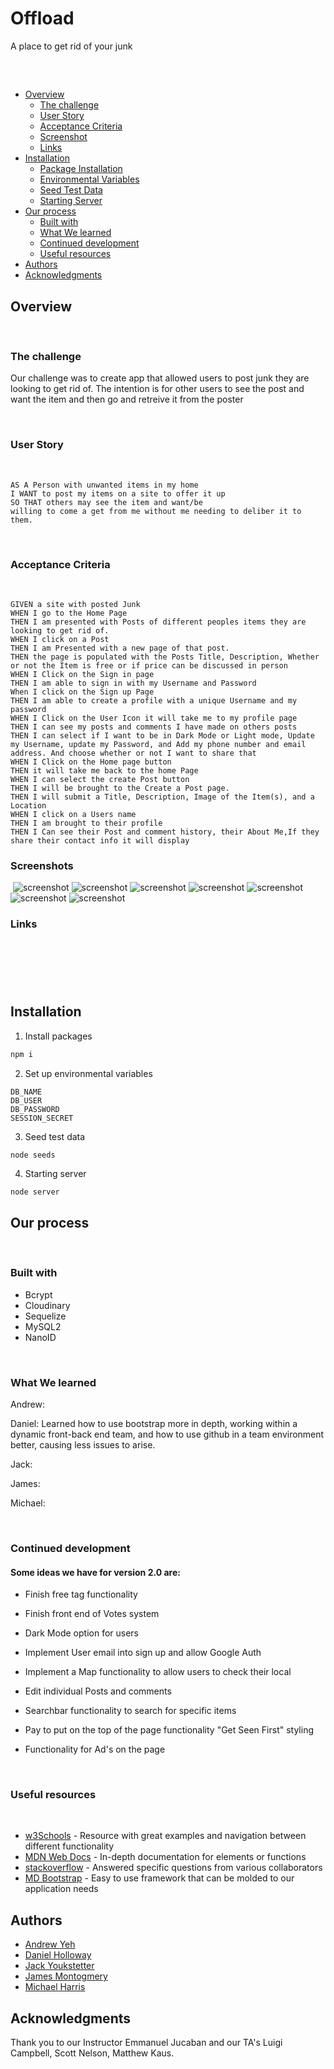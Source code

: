 # Offload
A place to get rid of your junk

## 
​
- [Overview](#overview)
  - [The challenge](#the-challenge)
  - [User Story](#user-story)
  - [Acceptance Criteria](#acceptance-criteria)
  - [Screenshot](#screenshots)
  - [Links](#links)
- [Installation](#installation)
  - [Package Installation](#package-installation)
  - [Environmental Variables](#environmental-variables)
  - [Seed Test Data](#seed-test-data)
  - [Starting Server](#starting-server)
- [Our process](#our-process)
  - [Built with](#built-with)
  - [What We learned](#what-we-learned)
  - [Continued development](#continued-development)
  - [Useful resources](#useful-resources)
- [Authors](#authors)
- [Acknowledgments](#acknowledgments)
​
## Overview
​
### The challenge
​Our challenge was to create app that allowed users to post junk they are looking to get rid of. The intention is for other users to see the post and want the item and then go and retreive it from the poster

​
### User Story
​
```
AS A Person with unwanted items in my home
I WANT to post my items on a site to offer it up
SO THAT others may see the item and want/be 
willing to come a get from me without me needing to deliber it to them.
```
​
### Acceptance Criteria
​
```
GIVEN a site with posted Junk
WHEN I go to the Home Page
THEN I am presented with Posts of different peoples items they are looking to get rid of.
WHEN I click on a Post
THEN I am Presented with a new page of that post.
THEN the page is populated with the Posts Title, Description, Whether or not the Item is free or if price can be discussed in person
WHEN I Click on the Sign in page
THEN I am able to sign in with my Username and Password
When I click on the Sign up Page
THEN I am able to create a profile with a unique Username and my password
WHEN I Click on the User Icon it will take me to my profile page
THEN I can see my posts and comments I have made on others posts
THEN I can select if I want to be in Dark Mode or Light mode, Update my Username, update my Password, and Add my phone number and email address. And choose whether or not I want to share that
WHEN I Click on the Home page button 
THEN it will take me back to the home Page
WHEN I can select the create Post button
THEN I will be brought to the Create a Post page.
THEN I will submit a Title, Description, Image of the Item(s), and a Location
WHEN I click on a Users name
THEN I am brought to their profile
THEN I Can see their Post and comment history, their About Me,If they share their contact info it will display

```

### Screenshots
​
![screenshot](homeLandingPage)
![screenshot](postContentPage)
![screenshot](createPostPage)
![screenshot](ProfilePage)
![screenshot](UserPage)
![screenshot](SigninPage)
![screenshot](SigninUpPage)

### Links
​
- 
​

## Installation
1. Install packages
```javascript
npm i
```

2. Set up environmental variables
```
DB_NAME
DB_USER
DB_PASSWORD
SESSION_SECRET
```
3. Seed test data
```
node seeds
```

4. Starting server
```javascript
node server
```


## Our process
​
### Built with
- Bcrypt
- Cloudinary
- Sequelize
- MySQL2
- NanoID

​
### What We learned

​Andrew:

Daniel: Learned how to use bootstrap more in depth, working within a dynamic front-back end team, and how to use github in a team environment better, causing less issues to arise. 

Jack: 

James:

Michael:

​
### Continued development ###

#### Some ideas we have for version 2.0 are: ####

- Finish free tag functionality

- Finish front end of Votes system

- Dark Mode option for users

- Implement User email into sign up and allow Google Auth

- Implement a Map functionality to allow users to check their local

- Edit individual Posts and comments

- Searchbar functionality to search for specific items

- Pay to put on the top of the page functionality "Get Seen First" styling

- Functionality for Ad's on the page

​
### Useful resources
​
- [w3Schools](https://www.w3schools.com/) - Resource with great examples and navigation between different functionality
- [MDN Web Docs](https://developer.mozilla.org/en-US/docs/Learn/JavaScript) - In-depth documentation for elements or functions
- [stackoverflow](https://stackoverflow.com/) - Answered specific questions from various collaborators
- [MD Bootstrap](https://mdbootstrap.com/) - Easy to use framework that can be molded to our application needs

## Authors
* [Andrew Yeh](http://andrewyeh.dev/)
* [Daniel Holloway](https://vendettistudios.github.io/Daniel-Holloway-UCB-Portfolio/)
* [Jack Youkstetter](https://www.linkedin.com/in/jack-youkstetter-6b00a81a8/)
* [James Montogmery](https://jmonty94.github.io/portfolio/)
* [Michael Harris](https://snufalufakis.github.io/Profolio_xtralio/)

## Acknowledgments

​Thank you to our Instructor Emmanuel Jucaban and our TA's Luigi Campbell, Scott Nelson, Matthew Kaus.
